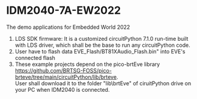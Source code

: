 # IDM2040-7A-EW2022
The demo applications for Embedded World 2022
1. LDS SDK firmware: It is a customized circuitPython 7.1.0 run-time built with LDS driver, which shall be the base to run any circuitPython code. 
2. User have to flash data EVE_Flash/BT81XAudio_Flash.bin" into EVE's connected flash
3. These example projects depend on the pico-brtEve library   
   https://github.com/BRTSG-FOSS/pico-brteve/tree/main/circuitPython/lib/brteve.   
   User shall download it to the folder "lib\brtEve" of ciruitPython drive on your PC when IDM2040 is connected. 
